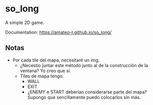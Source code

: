 # so_long
A simple 2D game.

Documentation:  https://amateo-r.github.io/so_long/

## Notas

- Por cada tile del mapa, necesitaré un img.
	- ¿Necestio juntar este método junto al de la construcción de la ventana?
		Yo creo que sí.
	- Tiles de mapa tengo:
		- WALL
		- EXIT
		- ¿ENEMY e START deberían considerarse parte del mapa?
			Supongo que sencillamente puedo colocarlos sin más.

